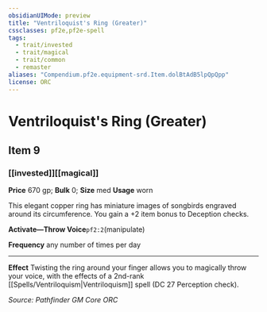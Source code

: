 ```yaml
---
obsidianUIMode: preview
title: "Ventriloquist's Ring (Greater)"
cssclasses: pf2e,pf2e-spell
tags:
  - trait/invested
  - trait/magical
  - trait/common
  - remaster
aliases: "Compendium.pf2e.equipment-srd.Item.dolBtAdB5lpQpQpp"
license: ORC
---
```

# Ventriloquist's Ring (Greater)
## Item 9
### [[invested]][[magical]]


**Price** 670 gp; 
**Bulk** 0; **Size** med
**Usage** worn

This elegant copper ring has miniature images of songbirds engraved around its circumference. You gain a +2 item bonus to Deception checks.

**Activate—Throw Voice**`pf2:2`(manipulate)

**Frequency** any number of times per day

* * *

**Effect** Twisting the ring around your finger allows you to magically throw your voice, with the effects of a 2nd-rank [[Spells/Ventriloquism|Ventriloquism]] spell (DC 27 Perception check).

*Source: Pathfinder GM Core*
*ORC*